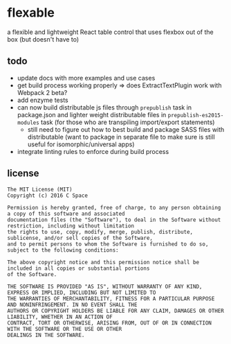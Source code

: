 # flexable
a flexible and lightweight React table control that uses flexbox out of the box (but doesn't have to)

## todo
- update docs with more examples and use cases
- get build process working properly => does ExtractTextPlugin work with Webpack 2 beta?
- add enzyme tests
- can now build distributable js files through `prepublish` task in package.json and lighter weight distributable files in `prepublish-es2015-modules` task (for those who are transpiling import/export statements)
    - still need to figure out how to best build and package SASS files with distributable (want to package in separate file to make sure is still useful for isomorphic/universal apps)
- integrate linting rules to enforce during build process

## license
```
The MIT License (MIT)
Copyright (c) 2016 C Space

Permission is hereby granted, free of charge, to any person obtaining a copy of this software and associated
documentation files (the "Software"), to deal in the Software without restriction, including without limitation
the rights to use, copy, modify, merge, publish, distribute, sublicense, and/or sell copies of the Software,
and to permit persons to whom the Software is furnished to do so, subject to the following conditions:

The above copyright notice and this permission notice shall be included in all copies or substantial portions
of the Software.

THE SOFTWARE IS PROVIDED "AS IS", WITHOUT WARRANTY OF ANY KIND, EXPRESS OR IMPLIED, INCLUDING BUT NOT LIMITED TO
THE WARRANTIES OF MERCHANTABILITY, FITNESS FOR A PARTICULAR PURPOSE AND NONINFRINGEMENT. IN NO EVENT SHALL THE 
AUTHORS OR COPYRIGHT HOLDERS BE LIABLE FOR ANY CLAIM, DAMAGES OR OTHER LIABILITY, WHETHER IN AN ACTION OF 
CONTRACT, TORT OR OTHERWISE, ARISING FROM, OUT OF OR IN CONNECTION WITH THE SOFTWARE OR THE USE OR OTHER 
DEALINGS IN THE SOFTWARE.

```
